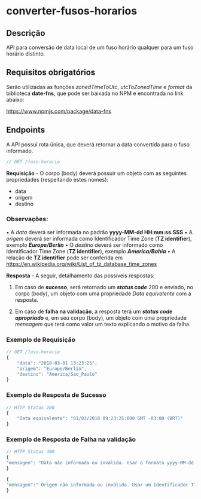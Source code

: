 # converter-fusos-horarios
## Descrição
API para conversão de data local de um fuso horário qualquer para um fuso horário distinto.

## Requisitos obrigatórios
Serão utilizadas as funções *zonedTimeToUtc*, *utcToZonedTime* e *format* da biblioteca **date-fns**, que pode ser baixada no NPM e encontrada no link abaixo:

https://www.npmjs.com/package/data-fns

## Endpoints
A API possui rota única, que deverá retornar a data convertida para o fuso informado.

```javascript
// GET /fuso-horario
```
**Requisição** - O corpo (body) deverá possuir um objeto com as seguintes propriedades (respeitando estes nomes):

-	data
-	origem
-	destino

### Observações:

• A *data* deverá ser informada no padrão **yyyy-MM-dd HH:mm:ss.SSS**
• A *origem* deverá ser informada como Identificador Time Zone (**TZ identifier**), exemplo ***Europe/Berlin***
• O *destino* deverá ser informado como Identificador Time Zone (**TZ identifier**), exemplo ***America/Bahia***
• A relação de **TZ identifier** pode ser conferida em https://en.wikipedia.org/wiki/List_of_tz_database_time_zones

**Resposta** - A seguir, detalhamento das possíveis respostas:

1. Em caso de **sucesso**, será retornado um ***status code*** 200 e enviado, no corpo (body), um objeto com uma propriedade *Data equivalente* com a resposta.

2. Em caso de **falha na validação**, a resposta terá um ***status code apropriado*** e, em seu corpo (body), um objeto com uma propriedade *mensagem* que terá como valor um texto explicando o motivo da falha.

### Exemplo de Requisição
```javascript
// GET /fuso-horario
{
	"data": "2018-03-01 13:23:25",
	"origem": "Europe/Berlin",
	"destino": "America/Sao_Paulo"
}
```

### Exemplo de Resposta de Sucesso
```javascript
// HTTP Status 200
{
	"Data equivalente": "01/03/2018 09:23:25:000 GMT -03:00 (BRT)"
}
```

### Exemplo de Resposta de Falha na validação
```javascript
// HTTP Status 400
{
"mensagem": "Data não informada ou inválida. Usar o formato yyyy-MM-dd HH:mm:ss.SSS"
}

{
"mensagem":" Origem não informada ou inválida. Usar um Identificador Time Zone (TZ identifier), ex.: America/Bahia."
}
```